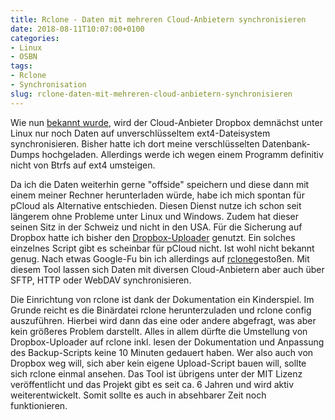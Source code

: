 ```yaml
---
title: Rclone - Daten mit mehreren Cloud-Anbietern synchronisieren
date: 2018-08-11T10:07:00+0100
categories:
- Linux
- OSBN
tags:
- Rclone
- Synchronisation
slug: rclone-daten-mit-mehreren-cloud-anbietern-synchronisieren
---
```

Wie nun [bekannt wurde](https://linuxnews.de/2018/08/dropbox-verprellt-linux-anwender/?utm_source=feedburner&amp;utm_medium=feed&amp;utm_campaign=Feed%3A+linuxnewsde+(linuxnews.de)), wird der Cloud-Anbieter Dropbox demnächst unter Linux nur noch Daten auf unverschlüsseltem ext4-Dateisystem synchronisieren. Bisher hatte ich dort meine verschlüsselten Datenbank-Dumps hochgeladen. Allerdings werde ich wegen einem Programm definitiv nicht von Btrfs auf ext4 umsteigen.

Da ich die Daten weiterhin gerne "offside" speichern und diese dann mit einem meiner Rechner herunterladen würde, habe ich mich spontan für pCloud als Alternative entschieden. Diesen Dienst nutze ich schon seit längerem ohne Probleme unter Linux und Windows. Zudem hat dieser seinen Sitz in der Schweiz und nicht in den USA. Für die Sicherung auf Dropbox hatte ich bisher den [Dropbox-Uploader](https://github.com/andreafabrizi/Dropbox-Uploader) genutzt. Ein solches einzelnes Script gibt es scheinbar für pCloud nicht. Ist wohl nicht bekannt genug. Nach etwas Google-Fu bin ich allerdings auf [rclone](https://rclone.org)gestoßen. Mit diesem Tool lassen sich Daten mit diversen Cloud-Anbietern aber auch über SFTP, HTTP oder WebDAV synchronisieren.

Die Einrichtung von rclone ist dank der Dokumentation ein Kinderspiel. Im Grunde reicht es die Binärdatei rclone herunterzuladen und rclone config auszuführen. Hierbei wird dann das eine oder andere abgefragt, was aber kein größeres Problem darstellt. Alles in allem dürfte die Umstellung von Dropbox-Uploader auf rclone inkl. lesen der Dokumentation und Anpassung des Backup-Scripts keine 10 Minuten gedauert haben. Wer also auch von Dropbox weg will, sich aber kein eigene Upload-Script bauen will, sollte sich rclone einmal ansehen. Das Tool ist übrigens unter der MIT Lizenz veröffentlicht und das Projekt gibt es seit ca. 6 Jahren und wird aktiv weiterentwickelt. Somit sollte es auch in absehbarer Zeit noch funktionieren.
